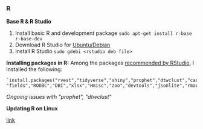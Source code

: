 

### R

**Base R & R Studio**

 1. Install basic R and development package `sudo apt-get install r-base r-base-dev`
 2. Download R Studio for [Ubuntu/Debian](https://rstudio.com/products/rstudio/download/#download)
 3. Install R Studio `sudo gdebi <rstudio deb file>`


**Installing packages in R:**
Among the packages [recommended by RStudio](https://support.rstudio.com/hc/en-us/articles/201057987-Quick-list-of-useful-R-packages), I installed the following:

    `install.packages("rvest","tidyverse","shiny","prophet","dtwclust","caret","WDI","leaflet","sf", "fields","RODBC","DBI","xlsx","Hmisc","zoo","devtools","jsonlite","rmarkdown","randomForest","multcomp","kableExtra","data.table","reshape","tm","plotly")`

_Ongoing issues with "prophet", "dtwclust"_

 **Updating R on Linux**

 [link](http://scottsfarley.com/research/cloudcomputing/2016/07/19/Updating-R-on-Debian.html)
